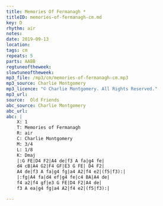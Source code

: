 ```yaml
---
title: Memories Of Fermanagh *
titleID: memories-of-fermanagh-cm.md
key: D
rhythm: air
notes:
date: 2019-09-13
location:
tags: cm
repeats: 5
parts: AABB
regtuneoftheweek:
slowtuneoftheweek:
mp3_file: /mp3/cm/memories-of-fermanagh-cm.mp3
mp3_source: Charlie Montgomery
mp3_licence: "© Charlie Montgomery. All Rights Reserved."
mp3_url:
source:  Old Friends
abc_source: Charlie Montgomery
abc_url:
abc: |
    X: 1
    T: Memories of Fermanagh
    R: air
    C: Charlie Montgomery
    M: 3/4
    L: 1/8
    K: Dmaj
    |:G FE|D4 F2|A4 de|f3 A fa|g4 fe|
    d4 cB|A4 G2|F4 GF|E3 G FE| D4 F2|
    A4 de|f3 A fa|g4 fg|a4 A2|f4 e2|(f5|f3):|
    |:fg|A4 fa|d4 ef|g4 fe|c4 BA|A4 de|
    f4 a2|f4 gf|e3 G FE|D4 F2|A4 de|
    f3 A ea|g4 fg|a4 A2|f4 e2|(f5|f3):|

---
```

